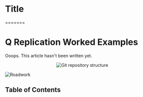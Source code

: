 # Title
=======
# Q Replication Worked Examples

Ooops. This article hasn't been written yet.

<p align="center">
  <img alt="Git repository structure" src="images/work_in_progress.jpg">
</p>

![Roadwork](images/work_in_progress.jpg)

## Table of Contents
